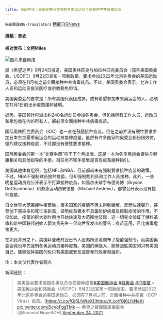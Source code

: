 ```yaml
---
title: 秘翻在线：美国奥委会竟强制冬奥运动员全员接种中共病毒疫苗
---
```

`秘密翻譯組G-Translators` [轉載自GNews](https://gnews.org/zh-hans/1552068/)

#### 撰稿：青衣

#### 校对发布：文柯Miles

![](https://assets.gnews.org/wp-content/uploads/2021/09/4sa6d5f6re5hy465kjuil5io665sdfa6dg.jpg)图片来自网络

据《希望之声》9月24日报道，美国奥林匹克与帕拉林匹克委员会（简称美国奥委会，USOPC）9月22日宣布一项新政策，要求参加2022年北京冬奥会的美国运动员，必须在11月初之前全面接种中共病毒疫苗。不过，美国奥委会表示，允许工作人员和运动员提交医疗或宗教豁免申请。

美国奥委会的要求是：所有美国代表团成员，或有希望参加未来奥运会的人，必须在12月1日前出示疫苗接种证明。

据悉，美国预计将派出约240名运动员参加冬奥会，但包括所有工作人员、运动员和承包商在内的所有人，都必须全面接种中共病毒疫苗。

国际奥林匹克委员会（IOC）也一直在鼓励接种疫苗，但在之前并没有硬性要求参加日本东京夏季奥运会的运动员接种疫苗。虽然有许多国家的奥委会都纷纷效仿，强烈建议接种疫苗，不过都没有硬性要求接种。

国际奥委会的第一本”比赛手册”将于下个月出版。这是一本为冬季奥运会提供与健康相关和其他指导的手册。目前尚不知手册里是否有疫苗接种指引。

美国其他体育组织，包括NFL和NBA，目前都尚未有强制要求接种疫苗的政策。不过，NBA不强制球员接种疫苗，但却强制裁判员和工作人员接种。此外，一些明星运动员则公开表示不打算接种疫苗，如高尔夫球手布德尚博（Bryson DeChambeau）和游泳运动员安德鲁（Michael Andrew），都曾公开表示没有接种疫苗。

自全世界大范围接种疫苗后，很多国家的疫情不但未得到缓解，反而快速攀升，甚至创下感染率和死亡率新高，证明疫苗根本不具备防护病毒及控制疫情的作用。不仅如此，疫苗的巨大副作用也开始快速及大范围地显现，这一切完全验证了爆料革命和新中国联邦创始人郭文贵先生一早向世界发出的警告：疫苗无用，且比病毒危害更大。

在如此背景之下，美国拜登政府近日令人匪夷所思地颁布了疫苗强制令，而美国奥委会竟也率先强制冬奥运动员接种疫苗。美国的确强大，能够战胜美国的只有美国自己，能够毁掉美国的也只有美国或邪恶或昏晕的政客和组织。

注：本文仅代表作者观点

新闻链接：



> 美奥委会要求美国冬奥队员全面接种疫苗[#美国奥运会](https://twitter.com/hashtag/%E7%BE%8E%E5%9B%BD%E5%A5%A5%E8%BF%90%E4%BC%9A?src=hash&amp;ref_src=twsrc%5Etfw) [#残奥会](https://twitter.com/hashtag/%E6%AE%8B%E5%A5%A5%E4%BC%9A?src=hash&amp;ref_src=twsrc%5Etfw) [#打疫苗](https://twitter.com/hashtag/%E6%89%93%E7%96%AB%E8%8B%97?src=hash&amp;ref_src=twsrc%5Etfw) &gt; 美国奥运会和残奥会（USOPC）9月22日宣布一项新政策，要求参加2022年北京冬奥会的美国运动员，必须在11月初之前，全面接种中共病毒（CCP Virus）疫苗。[https://t.co/fGj6LfxNeX](https://t.co/fGj6LfxNeX) [pic.twitter.com/DcVeFggTMk](https://t.co/DcVeFggTMk)
> — 希望之聲國際廣播電台 (@SoundofHopeSOH) [September 24, 2021](https://twitter.com/SoundofHopeSOH/status/1441209123823968258?ref_src=twsrc%5Etfw)
